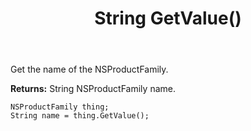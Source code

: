 ﻿---
uid: crmscript_ref_NSProductFamily_GetValue
title: String GetValue()
intellisense: NSProductFamily.GetValue
keywords: NSProductFamily, GetValue
so.topic: reference
---

Get the name of the NSProductFamily.

**Returns:** String NSProductFamily name.

```crmscript
NSProductFamily thing;
String name = thing.GetValue();
```

